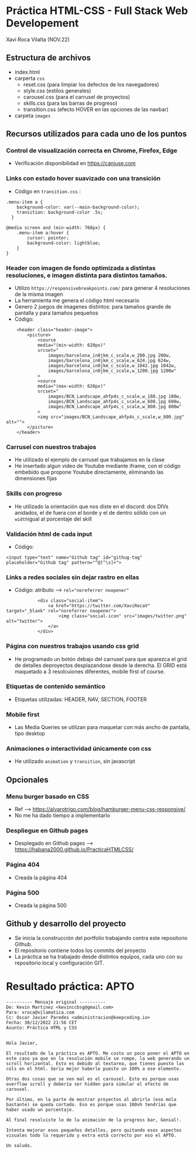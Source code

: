 # Práctica HTML-CSS - Full Stack Web Developement
Xavi Roca Vilalta (NOV.22)

## Estructura de archivos
* index.html
* carperta `css`
    - reset.css (para limpiar los defectos de los navegadores)
    - style.css (estilos generales)
    - carousel.css (para el carrusel de proyectos)
    - skills.css (para las barras de progreso)
    - transition.css (efecto HOVER en las opciones de las navbar)
* carpeta `images`

## Recursos utilizados para cada uno de los puntos

### Control de visualización correcta en Chrome, Firefox, Edge
* Verificación disponibilidad en <https://caniuse.com>

### Links con estado hover suavizado con una transición 
* Código en `transition.css` :
~~~
.menu-item a {
    background-color: var(--main-background-color);
    transition: background-color .5s;
  }

@media screen and (min-width: 768px) {
    .menu-item a:hover {
        cursor: pointer;
        background-color: lightblue;
    }  
}
~~~

### Header con imagen de fondo optimizada a distintas resoluciones, e imagen distinta para distintos tamaños.
* Utilizo `https://responsivebreakpoints.com/` para generar 4 resoluciones de la misma imagen
* La herramienta me genera el código html necesario
* Genero 2 juegos de imagenes distintos: para tamaños grande de pantalla y para tamaños pequeños
* Código:
~~~
    <header class="header-image">
        <picture>
            <source
            media="(min-width: 620px)"
            srcset="
                images/barcelona_in0jkm_c_scale,w_200.jpg 200w,
                images/barcelona_in0jkm_c_scale,w_624.jpg 624w,
                images/barcelona_in0jkm_c_scale,w_1042.jpg 1042w,
                images/barcelona_in0jkm_c_scale,w_1200.jpg 1200w"
            >       
            <source
            media="(max-width: 620px)"
            srcset="
                images/BCN_Landscape_ahfp4s_c_scale,w_180.jpg 180w,
                images/BCN_Landscape_ahfp4s_c_scale,w_608.jpg 608w,
                images/BCN_Landscape_ahfp4s_c_scale,w_800.jpg 800w"
            > 
            <img src="images/BCN_Landscape_ahfp4s_c_scale,w_800.jpg" alt="">     
        </picture>
    </header>
~~~
   
### Carrusel con nuestros trabajos
* He utilizado el ejemplo de carrusel que trabajamos en la clase
* He insertado algun video de Youtube mediante iframe, con el código embebido que propone Youtube directamente, eliminando las dimensiones fijas

### Skills con progreso
* He utilizado la orientación que nos diste en el discord: dos DIVs anidados, el de fuera con el borde y el de dentro sólido con un `width`igual al porcentaje del skill

### Validación html de cada input
* Código:
~~~
<input type="text" name="Github tag" id="githug-tag" placeholder="Github tag" pattern="^@[^\s]+">
~~~

### Links a redes sociales sin dejar rastro en ellas
* Código: atributo -->  `rel="noreferrer noopener"`
~~~
            <div class="social-item">
                <a href="https://twitter.com/XaviRocaV" target="_blank" rel="noreferrer noopener">
                    <img class="social-icon" src="images/twitter.png" alt="twitter">
                </a>
            </div>
~~~

### Página con nuestros trabajos usando css grid
* He programado un botón debajo del carrusel para que aparezca el grid de detalles deproyectos desplazandose desde la derecha. El GRID está maquetado a 3 resolcuiones diferentes, mobile first of course.

### Etiquetas de contenido semántico
* Etiquetas utilizadas: HEADER, NAV, SECTION, FOOTER

### Mobile first
* Las Media Queries se utilizan para maquetar con más ancho de pantalla, tipo desktop

### Animaciones o interactividad únicamente con css
* He utilizado `animation` y `transition`, sin javascript

## Opcionales

### Menu burger basado en CSS
* Ref --> https://alvarotrigo.com/blog/hamburger-menu-css-responsive/
* No me ha dado tiempo a implementarlo

### Despliegue en Github pages
* Desplegado en Github pages --> https://habana2000.github.io/PracticaHTMLCSS/

### Página 404
* Creada la página 404

### Página 500
* Creada la página 500

## Github y desarrollo del proyecto
* Se inicia la construcción del portfolio trabajando contra este repositorio Github.
* El repositorio contiene todos los commits del proyecto
* La práctica se ha trabajado desde distintos equipos, cada uno con su repositorio local y configuración GIT.


# Resultado práctica: APTO

~~~
---------- Mensaje original ----------
De: Kevin Martinez <kevinccbsg@gmail.com>
Para: xroca@vilamatica.com
Cc: Oscar Javier Paredes <administracion@keepcoding.io>
Fecha: 30/12/2022 21:56 CET
Asunto: Práctica HTML y CSS


Hola Javier,

El resultado de la práctica es APTO. Me costo un poco poner el APTO en este caso ya que en la resolución mobile se rompe, la web generando un scroll horizontal. Esto es debido al textarea, que tienes puesto las cols en el html. Sería mejor haberle puesto un 100% a ese elemento.

Otras dos cosas que se ven mal es el carousel. Esto es porque usas overflow scroll y debería ser hidden para simular el efecto de carousel.

Por último, en la parte de mostrar proyectos al abrirlo (eso mola bastante) se queda cortado. Eso es porque usas 100vh tendrías que haber usado un porcentaje.

Al final resolviste lo de la animación de la progress bar, Genial!.

Intenta mejorar esos pequeños detalles, pero quitando esos aspectos visuales todo lo requerido y extra está correcto por eso el APTO.

Un saludo.
~~~


